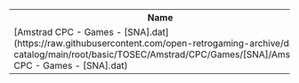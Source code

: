 <table>
<tr><th>Name</th><th>Size</th></tr>
<tr><td>
[Amstrad CPC - Games - [SNA].dat](https://raw.githubusercontent.com/open-retrogaming-archive/dat-catalog/main/root/basic/TOSEC/Amstrad/CPC/Games/[SNA]/Amstrad CPC - Games - [SNA].dat)
</td><td>1467</td></tr>
</table>
